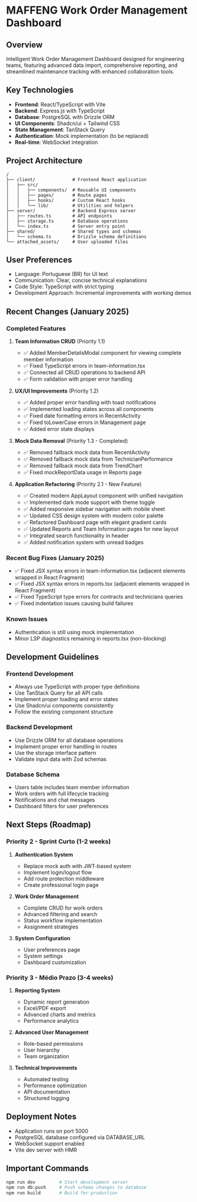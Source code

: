 # MAFFENG Work Order Management Dashboard

## Overview
Intelligent Work Order Management Dashboard designed for engineering teams, featuring advanced data import, comprehensive reporting, and streamlined maintenance tracking with enhanced collaboration tools.

## Key Technologies
- **Frontend**: React/TypeScript with Vite
- **Backend**: Express.js with TypeScript
- **Database**: PostgreSQL with Drizzle ORM
- **UI Components**: Shadcn/ui + Tailwind CSS
- **State Management**: TanStack Query
- **Authentication**: Mock implementation (to be replaced)
- **Real-time**: WebSocket integration

## Project Architecture
```
/
├── client/              # Frontend React application
│   ├── src/
│   │   ├── components/  # Reusable UI components
│   │   ├── pages/       # Route pages
│   │   ├── hooks/       # Custom React hooks
│   │   └── lib/         # Utilities and helpers
├── server/              # Backend Express server
│   ├── routes.ts        # API endpoints
│   ├── storage.ts       # Database operations
│   └── index.ts         # Server entry point
├── shared/              # Shared types and schemas
│   └── schema.ts        # Drizzle schema definitions
└── attached_assets/     # User uploaded files

```

## User Preferences
- Language: Portuguese (BR) for UI text
- Communication: Clear, concise technical explanations
- Code Style: TypeScript with strict typing
- Development Approach: Incremental improvements with working demos

## Recent Changes (January 2025)

### Completed Features
1. **Team Information CRUD** (Priority 1.1)
   - ✅ Added MemberDetailsModal component for viewing complete member information
   - ✅ Fixed TypeScript errors in team-information.tsx
   - ✅ Connected all CRUD operations to backend API
   - ✅ Form validation with proper error handling

2. **UX/UI Improvements** (Priority 1.2) 
   - ✅ Added proper error handling with toast notifications
   - ✅ Implemented loading states across all components
   - ✅ Fixed date formatting errors in RecentActivity
   - ✅ Fixed toLowerCase errors in Management page
   - ✅ Added error state displays

3. **Mock Data Removal** (Priority 1.3 - Completed)
   - ✅ Removed fallback mock data from RecentActivity
   - ✅ Removed fallback mock data from TechnicianPerformance  
   - ✅ Removed fallback mock data from TrendChart
   - ✅ Fixed mockReportData usage in Reports page

4. **Application Refactoring** (Priority 2.1 - New Feature)
   - ✅ Created modern AppLayout component with unified navigation
   - ✅ Implemented dark mode support with theme toggle
   - ✅ Added responsive sidebar navigation with mobile sheet
   - ✅ Updated CSS design system with modern color palette
   - ✅ Refactored Dashboard page with elegant gradient cards
   - ✅ Updated Reports and Team Information pages for new layout
   - ✅ Integrated search functionality in header
   - ✅ Added notification system with unread badges

### Recent Bug Fixes (January 2025)
- ✅ Fixed JSX syntax errors in team-information.tsx (adjacent elements wrapped in React Fragment)
- ✅ Fixed JSX syntax errors in reports.tsx (adjacent elements wrapped in React Fragment) 
- ✅ Fixed TypeScript type errors for contracts and technicians queries
- ✅ Fixed indentation issues causing build failures

### Known Issues
- Authentication is still using mock implementation
- Minor LSP diagnostics remaining in reports.tsx (non-blocking)

## Development Guidelines

### Frontend Development
- Always use TypeScript with proper type definitions
- Use TanStack Query for all API calls
- Implement proper loading and error states
- Use Shadcn/ui components consistently
- Follow the existing component structure

### Backend Development
- Use Drizzle ORM for all database operations
- Implement proper error handling in routes
- Use the storage interface pattern
- Validate input data with Zod schemas

### Database Schema
- Users table includes team member information
- Work orders with full lifecycle tracking
- Notifications and chat messages
- Dashboard filters for user preferences

## Next Steps (Roadmap)

### Priority 2 - Sprint Curto (1-2 weeks)
1. **Authentication System**
   - Replace mock auth with JWT-based system
   - Implement login/logout flow
   - Add route protection middleware
   - Create professional login page

2. **Work Order Management**
   - Complete CRUD for work orders
   - Advanced filtering and search
   - Status workflow implementation
   - Assignment strategies

3. **System Configuration**
   - User preferences page
   - System settings
   - Dashboard customization

### Priority 3 - Médio Prazo (3-4 weeks)
1. **Reporting System**
   - Dynamic report generation
   - Excel/PDF export
   - Advanced charts and metrics
   - Performance analytics

2. **Advanced User Management**
   - Role-based permissions
   - User hierarchy
   - Team organization

3. **Technical Improvements**
   - Automated testing
   - Performance optimization
   - API documentation
   - Structured logging

## Deployment Notes
- Application runs on port 5000
- PostgreSQL database configured via DATABASE_URL
- WebSocket support enabled
- Vite dev server with HMR

## Important Commands
```bash
npm run dev         # Start development server
npm run db:push     # Push schema changes to database
npm run build       # Build for production
```